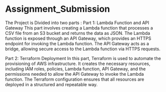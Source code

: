# Assignment_Submission

The Project is Divided into two parts :
Part 1: Lambda Function and API Gateway
This part involves creating a Lambda function that processes a CSV file from an S3 bucket and returns the data as JSON. The Lambda function is exposed through an API Gateway, which provides an HTTPS endpoint for invoking the Lambda function. The API Gateway acts as a bridge, allowing secure access to the Lambda function via HTTPS requests.

Part 2: Terraform Deployment
In this part, Terraform is used to automate the provisioning of AWS infrastructure. It creates the necessary resources, including IAM roles, policies, Lambda function, API Gateway, and the permissions needed to allow the API Gateway to invoke the Lambda function. The Terraform configuration ensures that all resources are deployed in a structured and repeatable way.
